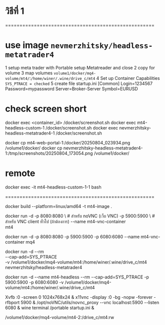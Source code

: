# วิธีที่ 1
====================================================
# use image `nevmerzhitsky/headless-metatrader4`
1 setup meta trader with Portable
setup Metatreader and close
2 copy for volume 
3 map volumes `volume1/docker/mq4-volume/mt4/`:`/home/winer/.wine/drive_c/mt4`
4 Set up Container Capabilities `SYS_PTRACE = checked`
5 create file startup.ini 
[Common]
Login=1234567
Password=mypassword
Server=Broker-Server
Symbol=EURUSD

# check screen short
docker exec <container_id> /docker/screenshot.sh
docker exec mt4-headless-custom-1 /docker/screenshot.sh
docker exec nevmerzhitsky-headless-metatrader4-1 /docker/screenshot.sh

docker cp mt4-web-portal-1:/docker/20250804_023934.png /volume1/docker/
docker cp nevmerzhitsky-headless-metatrader4-1:/tmp/screenshots/20250804_173054.png /volume1/docker/

# remote
docker exec -it mt4-headless-custom-1-1 bash

====================================================

docker build --platform=linux/amd64 -t mt4-image .

docker run -d 
  -p 8080:8080 \     # สำหรับ noVNC (เว็บ VNC)
  -p 5900:5900 \     # สำหรับ VNC client ทั่วไป (ถ้าต้องการ)
  --name mt4-vnc-container \
  mt4

docker run -d -p 8080:8080  -p 5900:5900 -p 6080:6080 --name mt4-vnc-container mq4


docker run -d --rm \
    --cap-add=SYS_PTRACE \
    -v /volume1/docker/mq4-volume/mt4:/home/winer/.wine/drive_c/mt4 \
    nevmerzhitsky/headless-metatrader4

docker run -d --name mt4-headless --rm --cap-add=SYS_PTRACE  -p 5900:5900 -p 6080:6080 -v /volume1/docker/mq4-volume/mt4:/home/winer/.wine/drive_c/mt4 


Xvfb :0 -screen 0 1024x768x24 & x11vnc -display :0 -bg -nopw -forever -rfbport 5900 & /opt/noVNC/utils/novnc_proxy --vnc localhost:5900 --listen 6080 &  wine terminal /portable startup.ini &


/volume1/docker/mq4-volume/mt4-2:/drive_c/mt4:rw